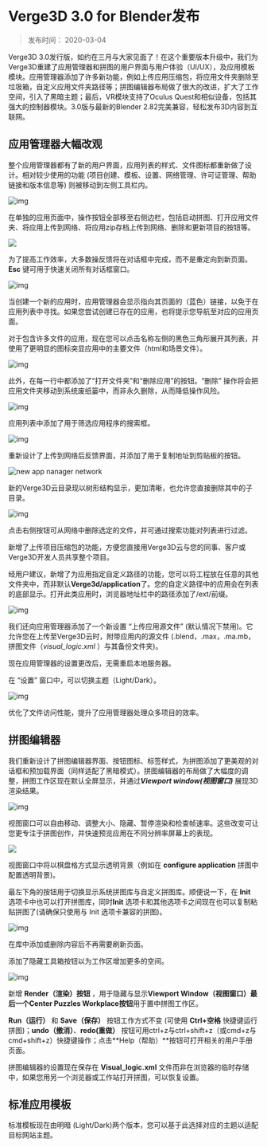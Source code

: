 # Verge3D 3.0 for Blender发布

> 发布时间： 2020-03-04

Verge3D 3.0发行版，如约在三月与大家见面了！在这个重要版本升级中，我们为Verge3D重建了应用管理器和拼图的用户界面与用户体验（UI/UX），及应用模板模块。应用管理器添加了许多新功能，例如上传应用压缩包，将应用文件夹删除至垃圾箱，自定义应用文件夹路径等；拼图编辑器布局做了很大的改进，扩大了工作空间，引入了黑暗主题；最后，VR模块支持了Oculus Quest和相似设备，包括其强大的控制器模块。3.0版与最新的Blender 2.82完美兼容，轻松发布3D内容到互联网。



## 应用管理器大幅改观



整个应用管理器都有了新的用户界面，应用列表的样式、文件图标都重新做了设计。相对较少使用的功能 (项目创建、模板、设置、网络管理、许可证管理、帮助链接和版本信息等) 则被移动到左侧工具栏内。



![img](_media/new-app-manager-main.jpg)



在单独的应用页面中，操作按钮全部移至右侧边栏，包括启动拼图、打开应用文件夹、将应用上传到网络、将应用zip存档上传到网络、删除和更新项目的按钮等。



![](_media/new-app-manager-app-page.jpg)

为了提高工作效率，大多数操反馈将在对话框中完成，而不是重定向到新页面。 **Esc** 键可用于快速关闭所有对话框窗口。



![img](_media/new-app-created.jpg)



当创建一个新的应用时，应用管理器会显示指向其页面的（蓝色）链接，以免于在应用列表中寻找。如果您尝试创建已存在的应用，也将提示您导航至对应的应用页面。



对于包含许多文件的应用，现在您可以点击名称左侧的黑色三角形展开其列表，并使用了更明显的图标突显应用中的主要文件（html和场景文件）。



![img](_media/new-app-manager-big-app-expand.jpg)



此外，在每一行中都添加了“打开文件夹”和“删除应用”的按钮。“删除” 操作将会把应用文件夹移动到系统废纸篓中，而非永久删除，从而降低操作风险。



![img](_media/new-app-manager-app-delete.jpg)



应用列表中添加了用于筛选应用程序的搜索框。



![img](_media/new-app-manager-search.jpg)



重新设计了上传到网络后反馈界面，并添加了用于复制地址到剪贴板的按钮。



![new app nanager network](_media/new-app-nanager-network.jpg)



新的Verge3D云目录现以树形结构显示，更加清晰，也允许您直接删除其中的子目录。



![img](_media/new-app-manager-network.jpg)



点击右侧按钮可从网络中删除选定的文件，并可通过搜索功能对列表进行过滤。



新增了上传项目压缩包的功能，方便您直接用Verge3D云与您的同事、客户或Verge3D开发人员共享整个项目。



经用户建议，新增了为应用指定自定义路径的功能，您可以将工程放在任意的其他文件夹中，而非默认**Verge3d/application**了。您的自定义路径中的应用会在列表的底部显示。打开此类应用时，浏览器地址栏中的路径添加了/ext/前缀。



![img](_media/new-app-nanager-settings.jpg)



我们还向应用管理器添加了一个新设置 “上传应用源文件” (默认情况下禁用)。它允许您在上传至Verge3D云时，附带应用内的源文件 (.blend，.max，.ma.mb，拼图文件（*visual_logic.xml* ）与其备份文件夹)。



现在应用管理器的设置更改后，无需重启本地服务器。



在 “设置” 窗口中，可以切换主题（Light/Dark）。



![img](_media/new-app-manager-main-dark-theme.jpg)



优化了文件访问性能，提升了应用管理器处理众多项目的效率。



## 拼图编辑器



我们重新设计了拼图编辑器界面、按钮图标、标签样式，为拼图添加了更美观的对话框和预加载界面（同样适配了黑暗模式）。拼图编辑器的布局做了大幅度的调整，拼图工作区现在默认全屏显示，并通过***Viewport window(视图窗口)*** 展现3D渲染结果。



![img](_media/puzzles-dark-mode.jpg)



视图窗口可以自由移动、调整大小、隐藏、暂停渲染和检查帧速率。这些改变可让您更专注于拼图创作，并快速预览应用在不同分辨率屏幕上的表现。



![](_media/puzzles-viewport-fps-counter.jpg)

视图窗口中将以棋盘格方式显示透明背景（例如在 **configure application** 拼图中配置透明背景)。



最左下角的按钮用于切换显示系统拼图库与自定义拼图库。顺便说一下，在 **Init** 选项卡中也可以打开拼图库，同时**Init** 选项卡和其他选项卡之间现在也可以复制粘贴拼图了(请确保只使用与 Init 选项卡兼容的拼图)。



![img](_media/new-puzzles-editor-library.jpg)



在库中添加或删除内容后不再需要刷新页面。



添加了隐藏工具箱按钮以为工作区增加更多的空间。



![img](_media/new-puzzles-editor-hide-tollbox.jpg)



新增 **Render（渲染）按钮** ，用于隐藏与显示**Viewport Window（视图窗口）**最后一个**Center Puzzles Workplace按钮**用于置中拼图工作区。



**Run（运行）** 和 **Save（保存）** 按钮工作方式不变 (可使用 **Ctrl+空格** 快捷键运行拼图)；**undo（撤消）**、**redo(重做）** 按钮可用ctrl+z与ctrl+shift+z（或cmd+z与cmd+shift+z）快捷键操作；点击**Help（帮助）**按钮可打开相关的用户手册页面。



拼图编辑器的设置现在保存在 **Visual_logic.xml** 文件而非在浏览器的临时存储中，如果您用另一个浏览器或工作站打开拼图，可以恢复设置。



## 标准应用模板



标准模板现在由明暗 (Light/Dark)两个版本，您可以基于此选择对应的主题以适配目标网站主题。



